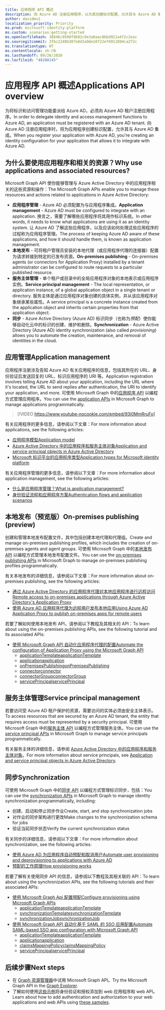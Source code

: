```yaml
---
title: 应用程序 API 概述
description: 向 Azure AD 注册应用程序，以为其创建标识配置，允许其与 Azure AD 集成。
author: davidmu1
localization_priority: Priority
ms.prod: microsoft-identity-platform
ms.custom: scenarios:getting-started
ms.openlocfilehash: 38846c9560fdb02c9e3a8aac8bbd921a4f2c2eac
ms.sourcegitcommit: 3fbc2249b307e8d3a9de18f22ef6911094ca272c
ms.translationtype: HT
ms.contentlocale: zh-CN
ms.lasthandoff: 09/26/2020
ms.locfileid: "48288145"
---
```

# <a name="applications-api-overview"></a><span data-ttu-id="23c05-103">应用程序 API 概述</span><span class="sxs-lookup"><span data-stu-id="23c05-103">Applications API overview</span></span>

<span data-ttu-id="23c05-104">为将标识和访问管理功能委派给 Azure AD，必须向 Azure AD 租户注册应用程序。</span><span class="sxs-lookup"><span data-stu-id="23c05-104">In order to delegate identity and access management functions to Azure AD, an application must be registered with an Azure AD tenant.</span></span> <span data-ttu-id="23c05-105">向 Azure AD 注册应用程序时，将为应用程序创建标识配置，允许其与 Azure AD 集成。</span><span class="sxs-lookup"><span data-stu-id="23c05-105">When you register your application with Azure AD, you're creating an identity configuration for your application that allows it to integrate with Azure AD.</span></span>

## <a name="why-use-applications-and-associated-resources"></a><span data-ttu-id="23c05-106">为什么要使用应用程序和相关的资源？</span><span class="sxs-lookup"><span data-stu-id="23c05-106">Why use applications and associated resources?</span></span>

<span data-ttu-id="23c05-107">Microsoft Graph API 使你能够管理与 Azure Active Directory 中的应用程序相关的这些资源和操作：</span><span class="sxs-lookup"><span data-stu-id="23c05-107">The Microsoft Graph APIs enable you to manage these resources and actions related to applications in Azure Active Directory:</span></span>
- <span data-ttu-id="23c05-108">**应用程序管理** - Azure AD 必须配置为与应用程序集成。</span><span class="sxs-lookup"><span data-stu-id="23c05-108">**Application management** - Azure AD must be configured to integrate with an application.</span></span> <span data-ttu-id="23c05-109">换言之，需要了解哪些应用程序将其用作标识系统。</span><span class="sxs-lookup"><span data-stu-id="23c05-109">In other words, it needs to know what applications are using it as an identity system.</span></span> <span data-ttu-id="23c05-110">让 Azure AD 了解这些应用程序，以及应该如何处理这些应用程序的过程称为应用程序管理。</span><span class="sxs-lookup"><span data-stu-id="23c05-110">The process of keeping Azure AD aware of these applications, and how it should handle them, is known as application management.</span></span>
- <span data-ttu-id="23c05-111">**本地发布** - 可将租户管理员安装的本地代理（或应用程序代理的连接器）配置为请求转接到特定的已发布资源。</span><span class="sxs-lookup"><span data-stu-id="23c05-111">**On-premises publishing** - On-premises agents (or connectors for Application Proxy) installed by a tenant administrator can be configured to route requests to a particular published resource.</span></span>
- <span data-ttu-id="23c05-112">**服务主体管理** - 单个租户或目录中的全局应用程序对象的本地表示或应用程序实例。</span><span class="sxs-lookup"><span data-stu-id="23c05-112">**Service principal management** - The local representation, or application instance, of a global application object in a single tenant or directory.</span></span> <span data-ttu-id="23c05-113">服务主体是通过应用程序对象创建的具体实例，并从该应用程序对象继承某些属性。</span><span class="sxs-lookup"><span data-stu-id="23c05-113">A service principal is a concrete instance created from the application object and inherits certain properties from that application object.</span></span>
- <span data-ttu-id="23c05-114">**同步** - Azure Active Directory (Azure AD) 标识同步（也称为*预配*）使你能够自动化云中的标识的创建、维护和删除。</span><span class="sxs-lookup"><span data-stu-id="23c05-114">**Synchronization** - Azure Active Directory (Azure AD) identity synchronization (also called *provisioning*) allows you to automate the creation, maintenance, and removal of identities in the cloud.</span></span>

## <a name="application-management"></a><span data-ttu-id="23c05-115">应用管理</span><span class="sxs-lookup"><span data-stu-id="23c05-115">Application management</span></span>

<span data-ttu-id="23c05-116">应用程序注册涉及告知 Azure AD 有关应用程序的信息，包括其所在的 URL、身份验证后发送回复的 URL、标识应用程序的 URI 等。</span><span class="sxs-lookup"><span data-stu-id="23c05-116">Application registration involves telling Azure AD about your application, including the URL where it's located, the URL to send replies after authentication, the URI to identify your application, and more.</span></span> <span data-ttu-id="23c05-117">可使用 Microsoft Graph 中的[应用程序 API](/graph/api/resources/application?view=graph-rest-1.0) 以编程方式管理应用程序。</span><span class="sxs-lookup"><span data-stu-id="23c05-117">You can use the [application APIs](/graph/api/resources/application?view=graph-rest-1.0) in Microsoft Graph to manage applications programmatically.</span></span>

> [!VIDEO https://www.youtube-nocookie.com/embed/93j0MmRruFo]

<span data-ttu-id="23c05-118">有关应用程序的更多信息，请参阅以下文章：</span><span class="sxs-lookup"><span data-stu-id="23c05-118">For more information about applications, see the following articles:</span></span>
- [<span data-ttu-id="23c05-119">应用程序模型</span><span class="sxs-lookup"><span data-stu-id="23c05-119">Application model</span></span>](/azure/active-directory/develop/application-model)
- [<span data-ttu-id="23c05-120">Azure Active Directory 中的应用程序和服务主体对象</span><span class="sxs-lookup"><span data-stu-id="23c05-120">Application and service principal objects in Azure Active Directory</span></span>](/azure/active-directory/develop/app-objects-and-service-principals)
- [<span data-ttu-id="23c05-121">Microsoft 标识平台的应用程序类型</span><span class="sxs-lookup"><span data-stu-id="23c05-121">Application types for Microsoft identity platform</span></span>](/azure/active-directory/develop/v2-app-types)

<span data-ttu-id="23c05-122">有关应用程序管理的更多信息，请参阅以下文章：</span><span class="sxs-lookup"><span data-stu-id="23c05-122">For more information about application management, see the following articles:</span></span>
- [<span data-ttu-id="23c05-123">什么是应用程序管理？</span><span class="sxs-lookup"><span data-stu-id="23c05-123">What is application management?</span></span>](/azure/active-directory/manage-apps/what-is-application-management)
- [<span data-ttu-id="23c05-124">身份验证流程和应用程序方案</span><span class="sxs-lookup"><span data-stu-id="23c05-124">Authentication flows and application scenarios</span></span>](/azure/active-directory/develop/authentication-flows-app-scenarios)

## <a name="on-premises-publishing-preview"></a><span data-ttu-id="23c05-125">本地发布（预览版）</span><span class="sxs-lookup"><span data-stu-id="23c05-125">On-premises publishing (preview)</span></span>

<span data-ttu-id="23c05-126">创建和管理本地发布配置文件，其中包括创建本地代理和代理组。</span><span class="sxs-lookup"><span data-stu-id="23c05-126">Create and manage on-premises publishing profiles, which includes the creation of on-premises agents and agent groups.</span></span> <span data-ttu-id="23c05-127">可使用 Microsoft Graph 中的[本地发布 API](/graph/api/resources/onpremisespublishingprofile-root) 以编程方式管理本地发布配置文件。</span><span class="sxs-lookup"><span data-stu-id="23c05-127">You can use the [on-premises publishing APIs](/graph/api/resources/onpremisespublishingprofile-root) in Microsoft Graph to manage on-premises publishing profiles programmatically.</span></span>

<span data-ttu-id="23c05-128">有关本地发布的详细信息，请参阅以下文章：</span><span class="sxs-lookup"><span data-stu-id="23c05-128">For more information about on-premises publishing, see the following articles:</span></span>
- [<span data-ttu-id="23c05-129">通过 Azure Active Directory 的应用程序代理对本地应用程序进行远程访问</span><span class="sxs-lookup"><span data-stu-id="23c05-129">Remote access to on-premises applications through Azure Active Directory's Application Proxy</span></span>](/azure/active-directory/manage-apps/application-proxy)
- [<span data-ttu-id="23c05-130">使用 Azure AD 应用程序代理为远程用户发布本地应用</span><span class="sxs-lookup"><span data-stu-id="23c05-130">Using Azure AD Application Proxy to publish on-premises apps for remote users</span></span>](/azure/active-directory/manage-apps/what-is-application-proxy)

<span data-ttu-id="23c05-131">若要了解如何使用本地发布 API，请参阅以下教程及其相关的 API：</span><span class="sxs-lookup"><span data-stu-id="23c05-131">To learn about using the on-premises publishing APIs, see the following tutorial and its associated APIs:</span></span>
- [<span data-ttu-id="23c05-132">使用 Microsoft Graph API 自动化应用程序代理的配置</span><span class="sxs-lookup"><span data-stu-id="23c05-132">Automate the configuration of Application Proxy using the Microsoft Graph API</span></span>](./application-proxy-configure-api.md)
    - [<span data-ttu-id="23c05-133">applicationTemplate</span><span class="sxs-lookup"><span data-stu-id="23c05-133">applicationTemplate</span></span>](/graph/api/resources/applicationtemplate?view=graph-rest-1.0)
    - [<span data-ttu-id="23c05-134">application</span><span class="sxs-lookup"><span data-stu-id="23c05-134">application</span></span>](/graph/api/resources/application?view=graph-rest-1.0)
    - [<span data-ttu-id="23c05-135">onPremisesPublishing</span><span class="sxs-lookup"><span data-stu-id="23c05-135">onPremisesPublishing</span></span>](/graph/api/resources/onpremisespublishingprofile-root)
    - [<span data-ttu-id="23c05-136">connector</span><span class="sxs-lookup"><span data-stu-id="23c05-136">connector</span></span>](/graph/api/resources/connector)
    - [<span data-ttu-id="23c05-137">connectorGroup</span><span class="sxs-lookup"><span data-stu-id="23c05-137">connectorGroup</span></span>](/graph/api/resources/connectorgroup)
    - [<span data-ttu-id="23c05-138">servicePrincipal</span><span class="sxs-lookup"><span data-stu-id="23c05-138">servicePrincipal</span></span>](/graph/api/resources/serviceprincipal?view=graph-rest-1.0)

## <a name="service-principal-management"></a><span data-ttu-id="23c05-139">服务主体管理</span><span class="sxs-lookup"><span data-stu-id="23c05-139">Service principal management</span></span>

<span data-ttu-id="23c05-140">若要访问受 Azure AD 租户保护的资源，需要访问的实体必须由安全主体表示。</span><span class="sxs-lookup"><span data-stu-id="23c05-140">To access resources that are secured by an Azure AD tenant, the entity that requires access must be represented by a security principal.</span></span> <span data-ttu-id="23c05-141">可使用 Microsoft Graph 中的[服务主体 API](/graph/api/resources/serviceprincipal?view=graph-rest-1.0) 以编程方式管理服务主体。</span><span class="sxs-lookup"><span data-stu-id="23c05-141">You can use the [service principal APIs](/graph/api/resources/serviceprincipal?view=graph-rest-1.0) in Microsoft Graph to manage service principals programmatically.</span></span>

<span data-ttu-id="23c05-142">有关服务主体的详细信息，请参阅 [Azure Active Directory 中的应用程序和服务主体对象](/azure/active-directory/develop/app-objects-and-service-principals)。</span><span class="sxs-lookup"><span data-stu-id="23c05-142">For more information about service principals, see [Application and service principal objects in Azure Active Directory](/azure/active-directory/develop/app-objects-and-service-principals).</span></span>

## <a name="synchronization"></a><span data-ttu-id="23c05-143">同步</span><span class="sxs-lookup"><span data-stu-id="23c05-143">Synchronization</span></span>

<span data-ttu-id="23c05-144">可使用 Microsoft Graph 中的[同步 API](/graph/api/resources/synchronization-overview) 以编程方式管理标识同步，包括：</span><span class="sxs-lookup"><span data-stu-id="23c05-144">You can use the [synchronization APIs](/graph/api/resources/synchronization-overview) in Microsoft Graph to manage identity synchronization programmatically, including:</span></span>
- <span data-ttu-id="23c05-145">创建、启动和停止同步作业</span><span class="sxs-lookup"><span data-stu-id="23c05-145">Create, start, and stop synchronization jobs</span></span>
- <span data-ttu-id="23c05-146">对作业的同步架构进行更改</span><span class="sxs-lookup"><span data-stu-id="23c05-146">Make changes to the synchronization schema for jobs</span></span>
- <span data-ttu-id="23c05-147">验证当前同步状态</span><span class="sxs-lookup"><span data-stu-id="23c05-147">Verify the current synchronization status</span></span>

<span data-ttu-id="23c05-148">有关同步的详细信息，请参阅以下文章：</span><span class="sxs-lookup"><span data-stu-id="23c05-148">For more information about synchronization, see the following articles:</span></span>
- [<span data-ttu-id="23c05-149">使用 Azure AD 为应用程序自动预配和取消用户</span><span class="sxs-lookup"><span data-stu-id="23c05-149">Automate user provisioning and deprovisioning to applications with Azure AD</span></span>](/azure/active-directory/app-provisioning/user-provisioning)
- [<span data-ttu-id="23c05-150">预配的工作原理</span><span class="sxs-lookup"><span data-stu-id="23c05-150">How provisioning works</span></span>](/azure/active-directory/app-provisioning/how-provisioning-works)

<span data-ttu-id="23c05-151">若要了解有关使用同步 API 的信息，请参阅以下教程及其相关联的 API：</span><span class="sxs-lookup"><span data-stu-id="23c05-151">To learn about using the synchronization APIs, see the following tutorials and their associated APIs:</span></span>
- [<span data-ttu-id="23c05-152">使用 Microsoft Graph Api 配置预配</span><span class="sxs-lookup"><span data-stu-id="23c05-152">Configure provisioning using Microsoft Graph APIs</span></span>](/azure/active-directory/app-provisioning/application-provisioning-configure-api)
    - [<span data-ttu-id="23c05-153">applicationTemplate</span><span class="sxs-lookup"><span data-stu-id="23c05-153">applicationTemplate</span></span>](/graph/api/resources/applicationtemplate?view=graph-rest-1.0)
    - [<span data-ttu-id="23c05-154">synchronizationTemplate</span><span class="sxs-lookup"><span data-stu-id="23c05-154">synchronizationTemplate</span></span>](/graph/api/resources/synchronization-synchronizationtemplate)
    - [<span data-ttu-id="23c05-155">synchronizationJob</span><span class="sxs-lookup"><span data-stu-id="23c05-155">synchronizationJob</span></span>](/graph/api/resources/synchronization-synchronizationjob)
- [<span data-ttu-id="23c05-156">使用 Microsoft Graph API 自动化基于 SAML 的 SSO 应用配置</span><span class="sxs-lookup"><span data-stu-id="23c05-156">Automate SAML-based SSO app configuration with Microsoft Graph API</span></span>](/azure/active-directory/manage-apps/application-saml-sso-configure-api)
    - [<span data-ttu-id="23c05-157">applicationTemplate</span><span class="sxs-lookup"><span data-stu-id="23c05-157">applicationTemplate</span></span>](/graph/api/resources/applicationtemplate?view=graph-rest-1.0)
    - [<span data-ttu-id="23c05-158">application</span><span class="sxs-lookup"><span data-stu-id="23c05-158">application</span></span>](/graph/api/resources/application?view=graph-rest-1.0)
    - [<span data-ttu-id="23c05-159">claimsMappingPolicy</span><span class="sxs-lookup"><span data-stu-id="23c05-159">claimsMappingPolicy</span></span>](/graph/api/resources/claimsmappingpolicy)
    - [<span data-ttu-id="23c05-160">servicePrincipal</span><span class="sxs-lookup"><span data-stu-id="23c05-160">servicePrincipal</span></span>](/graph/api/resources/serviceprincipal?view=graph-rest-1.0)

## <a name="next-steps"></a><span data-ttu-id="23c05-161">后续步骤</span><span class="sxs-lookup"><span data-stu-id="23c05-161">Next steps</span></span>
- <span data-ttu-id="23c05-162">在 [Graph 资源管理器](https://developer.microsoft.com/graph/graph-explorer)中试用 Microsoft Graph API。</span><span class="sxs-lookup"><span data-stu-id="23c05-162">Try the Microsoft Graph API in the [Graph Explorer](https://developer.microsoft.com/graph/graph-explorer).</span></span>
- <span data-ttu-id="23c05-163">了解如何使用[这些示例](/azure/active-directory/develop/sample-v2-code)将身份验证和授权添加到 web 应用程序和 web API。</span><span class="sxs-lookup"><span data-stu-id="23c05-163">Learn about how to add authentication and authorization to your web applications and web APIs using [these samples](/azure/active-directory/develop/sample-v2-code).</span></span>